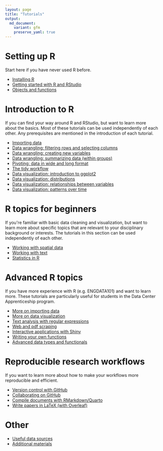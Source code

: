 ```yaml
---
layout: page
title: "Tutorials"
output:
  md_document:
    variant: gfm
    preserve_yaml: true
---
```


# Setting up R
Start here if you have never used R before.

- [Installing R](r_install)
- [Getting started with R and RStudio](r_basics)
- [Objects and functions](r_objects)

# Introduction to R
If you can find your way around R and RStudio, but want to learn more about the basics.
Most of these tutorials can be used independently of each other.
Any prerequisites are mentioned in the introduction of each tutorial.

- [Importing data](r_intro_import)
- [Data wrangling: filtering rows and selecting columns](r_intro_subset)
- [Data wrangling: creating new variables](r_intro_mutate)
- [Data wrangling: summarizing data (within groups)](r_intro_summarize)
- [Pivoting: data in wide and long format](r_intro_pivot)
- [The tidy workflow](r_intro_pipe)
- [Data visualization: introduction to ggplot2](r_ggplot_intro)
- [Data visualization: distributions](r_ggplot_univariate)
- [Data visualization: relationships between variables](r_ggplot_bivariate)
- [Data visualization: patterns over time](r_ggplot_timeseries)

# R topics for beginners
If you're familiar with basic data cleaning and visualization, but want to learn more about specific topics that are relevant to your disciplinary background or interests.
The tutorials in this section can be used independently of each other.

- [Working with spatial data](r_spatial)
- [Working with text](r_text)
- [Statistics in R](r_stats)

# Advanced R topics
If you have more experience with R (e.g. ENGDATA101) and want to learn more.
These tutorials are particularly useful for students in the Data Center Apprenticeship program.

- [More on importing data](r_adv_import)
- [More on data visualization](r_adv_ggplot)
- [Text analysis with regular expressions](r_regex)
- [Web and pdf scraping](r_scraping)
- [Interactive applications with Shiny](r_shiny)
- [Writing your own functions](r_functions)
- [Advanced data types and functionals](r_adv_objects)

# Reproducible research workflows
If you want to learn more about how to make your workflows more reproducible and efficient.

- [Version control with GitHub](github_intro)
- [Collaborating on GitHub](github_collab)
- [Compile documents with RMarkdown/Quarto](rmarkdown)
- [Write papers in LaTeX (with Overleaf)](latex)

# Other

- [Useful data sources](data)
- [Additional materials](links)
